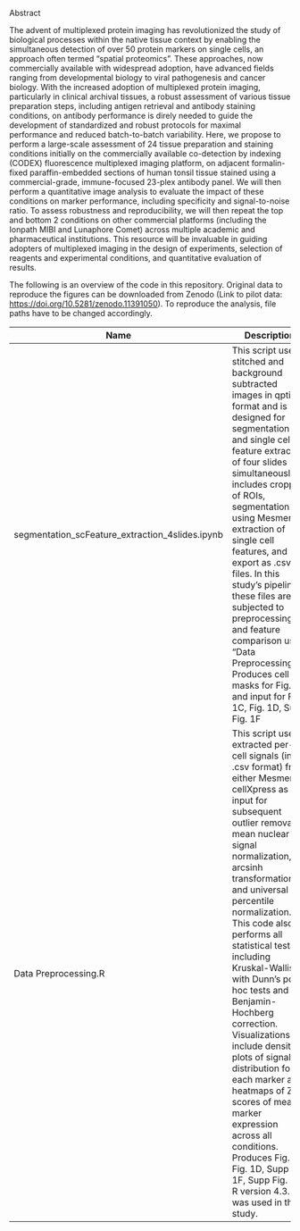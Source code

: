 Abstract
 
The advent of multiplexed protein imaging has revolutionized the study of biological processes within the native tissue context by enabling the simultaneous detection of over 50 protein markers on single cells, an approach often termed “spatial proteomics”. These approaches, now commercially available with widespread adoption, have advanced fields ranging from developmental biology to viral pathogenesis and cancer biology. With the increased adoption of multiplexed protein imaging, particularly in clinical archival tissues, a robust assessment of various tissue preparation steps, including antigen retrieval and antibody staining conditions, on antibody performance is direly needed to guide the development of standardized and robust protocols for maximal performance and reduced batch-to-batch variability. Here, we propose to perform a large-scale assessment of 24 tissue preparation and staining conditions initially on the commercially available co-detection by indexing (CODEX) fluorescence multiplexed imaging platform, on adjacent formalin-fixed paraffin-embedded sections of human tonsil tissue stained using a commercial-grade, immune-focused 23-plex antibody panel. We will then perform a quantitative image analysis to evaluate the impact of these conditions on marker performance, including specificity and signal-to-noise ratio. To assess robustness and reproducibility, we will then repeat the top and bottom 2 conditions on other commercial platforms (including the Ionpath MIBI and Lunaphore Comet) across multiple academic and pharmaceutical institutions. This resource will be invaluable in guiding adopters of multiplexed imaging in the design of experiments, selection of reagents and experimental conditions, and quantitative evaluation of results. 


The following is an overview of the code in this repository. Original data to reproduce the figures can be downloaded from Zenodo (Link to pilot data: https://doi.org/10.5281/zenodo.11391050). To reproduce the analysis, file paths have to be changed accordingly.  



| Name | Description |
| -------------------------------- | -------------------------------- | 
| segmentation_scFeature_extraction_4slides.ipynb | This script uses stitched and background subtracted images in qptiff format and is designed for segmentation and single cell feature extraction of four slides simultaneously. It includes cropping of ROIs, segmentation using Mesmer, extraction of single cell features, and export as .csv files. In this study’s pipeline, these files are subjected to preprocessing and feature comparison using “Data Preprocessing.R”. Produces cell masks for Fig. 1E and input for Fig. 1C, Fig. 1D, Supp Fig. 1F |
| Data Preprocessing.R | This script uses extracted per-cell signals (in .csv format) from either Mesmer or cellXpress as input for subsequent outlier removal, mean nuclear signal normalization, arcsinh transformation, and universal percentile normalization. This code also performs all statistical tests including Kruskal-Wallis with Dunn’s post-hoc tests and Benjamin-Hochberg correction. Visualizations include density plots of signal distribution for each marker and heatmaps of Z-scores of mean marker expression across all conditions. Produces Fig. 1C, Fig. 1D, Supp Fig. 1F, Supp Fig. 1G. R version 4.3.2 was used in this study. |

 

